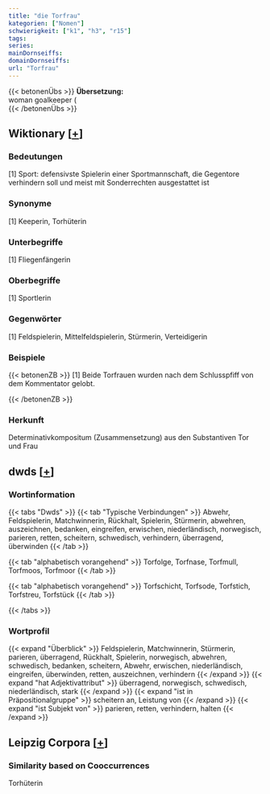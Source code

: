 ```yaml
---
title: "die Torfrau"
kategorien: ["Nomen"]
schwierigkeit: ["k1", "h3", "r15"]
tags:
series:
mainDornseiffs:
domainDornseiffs:
url: "Torfrau"
---
```


{{< betonenÜbs >}}
**Übersetzung:**  
woman goalkeeper (  
{{< /betonenÜbs >}}

## Wiktionary [[+](https://de.wiktionary.org/wiki/Torfrau)]

### Bedeutungen
[1] Sport: defensivste Spielerin einer Sportmannschaft, die Gegentore verhindern soll und meist mit Sonderrechten ausgestattet ist  

### Synonyme
[1] Keeperin, Torhüterin  

### Unterbegriffe
[1] Fliegenfängerin  

### Oberbegriffe
[1] Sportlerin  

### Gegenwörter
[1] Feldspielerin, Mittelfeldspielerin, Stürmerin, Verteidigerin  

### Beispiele
{{< betonenZB >}}
[1] Beide Torfrauen wurden nach dem Schlusspfiff von dem Kommentator gelobt.  

{{< /betonenZB >}}
### Herkunft
Determinativkompositum (Zusammensetzung) aus den Substantiven Tor und Frau  



## dwds [[+](https://www.dwds.de/wb/Torfrau)]

### Wortinformation
{{< tabs "Dwds" >}}
{{< tab "Typische Verbindungen" >}}
Abwehr, Feldspielerin, Matchwinnerin, Rückhalt, Spielerin, Stürmerin, abwehren, auszeichnen, bedanken, eingreifen, erwischen, niederländisch, norwegisch, parieren, retten, scheitern, schwedisch, verhindern, überragend, überwinden
{{< /tab >}}

{{< tab "alphabetisch vorangehend" >}}
Torfolge, Torfnase, Torfmull, Torfmoos, Torfmoor
{{< /tab >}}

{{< tab "alphabetisch vorangehend" >}}
Torfschicht, Torfsode, Torfstich, Torfstreu, Torfstück
{{< /tab >}}

{{< /tabs >}}

### Wortprofil
{{< expand "Überblick" >}} Feldspielerin, Matchwinnerin, Stürmerin, parieren, überragend, Rückhalt, Spielerin, norwegisch, abwehren, schwedisch, bedanken, scheitern, Abwehr, erwischen, niederländisch, eingreifen, überwinden, retten, auszeichnen, verhindern {{< /expand >}}
{{< expand "hat Adjektivattribut" >}} überragend, norwegisch, schwedisch, niederländisch, stark {{< /expand >}}
{{< expand "ist in Präpositionalgruppe" >}} scheitern an, Leistung von {{< /expand >}}
{{< expand "ist Subjekt von" >}} parieren, retten, verhindern, halten {{< /expand >}}

## Leipzig Corpora [[+](https://corpora.uni-leipzig.de/en/res?word=Torfrau&corpusId=deu_newscrawl-public_2018)]


### Similarity based on Cooccurrences
Torhüterin

